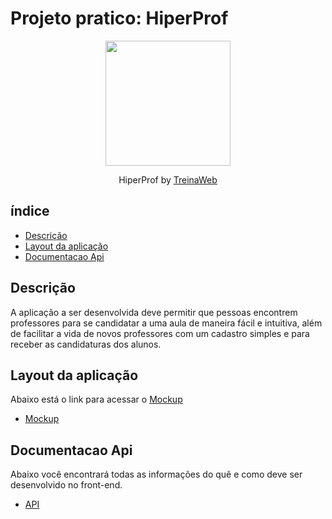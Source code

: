 # Projeto pratico: HiperProf

<p align="center">
  <img src="https://github.com/treinaweb.png" width="200">
</p>


<p align="center">
    HiperProf by <a href="https://github.com/treinaweb">TreinaWeb</a>
</p>

## índice
- [Descrição](#descrição)
- [Layout da aplicação](#layout-da-aplicação)
- [Documentacao Api](#documentacao-Api)

## Descrição

A aplicação a ser desenvolvida deve permitir que pessoas encontrem professores para se candidatar
a uma aula de maneira fácil e intuitiva, além de facilitar a vida de novos professores com um cadastro simples e
para receber as candidaturas dos alunos.

## Layout da aplicação

Abaixo está o link para acessar o [Mockup](https://pt.wikipedia.org/wiki/Mockup) 

- [Mockup](https://www.figma.com/file/RHvYRKfQe1rpVxpytGUcux/HIPER-PROF?node-id=0%3A1)

## Documentacao Api

Abaixo você encontrará todas as informações do quê e como deve ser desenvolvido no front-end.

- [API](https://alunos.treinaweb.com.br/hyperprof/doc.html#tag/Me)


